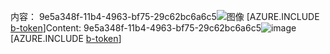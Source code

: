 <span data-ttu-id="b6228-101">内容： 9e5a348f-11b4-4963-bf75-29c62bc6a6c5![图像](5812fbd9-a034-4498-8c95-613929c0e7cb.png)
[AZURE.INCLUDE [b-token](9447c34e-53cb-46c0-959f-e0c4d7befba7.md)]</span><span class="sxs-lookup"><span data-stu-id="b6228-101">Content: 9e5a348f-11b4-4963-bf75-29c62bc6a6c5![image](5812fbd9-a034-4498-8c95-613929c0e7cb.png)
[AZURE.INCLUDE [b-token](9447c34e-53cb-46c0-959f-e0c4d7befba7.md)]</span></span>
